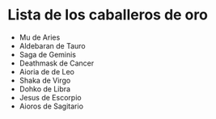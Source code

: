 # Lista de los caballeros de oro

* Mu de Aries
* Aldebaran de Tauro
* Saga de Geminis
* Deathmask de Cancer
* Aioria de de Leo
* Shaka de Virgo
* Dohko de Libra
* Jesus de Escorpio
* Aioros de Sagitario
